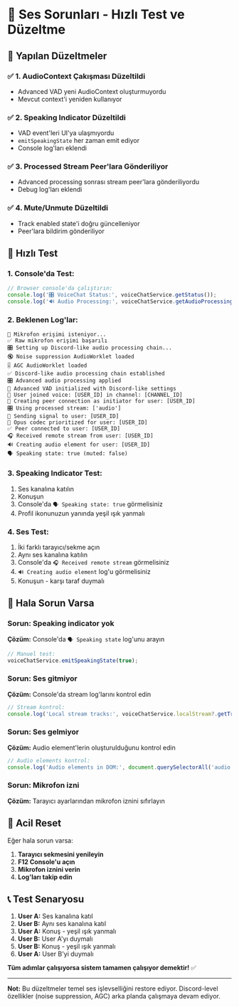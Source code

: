 # 🚨 Ses Sorunları - Hızlı Test ve Düzeltme

## 🔧 **Yapılan Düzeltmeler**

### ✅ **1. AudioContext Çakışması Düzeltildi**
- Advanced VAD yeni AudioContext oluşturmuyordu
- Mevcut context'i yeniden kullanıyor

### ✅ **2. Speaking Indicator Düzeltildi**
- VAD event'leri UI'ya ulaşmıyordu
- `emitSpeakingState` her zaman emit ediyor
- Console log'ları eklendi

### ✅ **3. Processed Stream Peer'lara Gönderiliyor**
- Advanced processing sonrası stream peer'lara gönderiliyordu
- Debug log'ları eklendi

### ✅ **4. Mute/Unmute Düzeltildi**
- Track enabled state'i doğru güncelleniyor
- Peer'lara bildirim gönderiliyor

## 🧪 **Hızlı Test**

### **1. Console'da Test:**
```javascript
// Browser console'da çalıştırın:
console.log('🎛️ VoiceChat Status:', voiceChatService.getStatus());
console.log('🔊 Audio Processing:', voiceChatService.getAudioProcessingDebugInfo());
```

### **2. Beklenen Log'lar:**
```
🎤 Mikrofon erişimi isteniyor...
✅ Raw mikrofon erişimi başarılı
🎛️ Setting up Discord-like audio processing chain...
🔇 Noise suppression AudioWorklet loaded
🎚️ AGC AudioWorklet loaded
✅ Discord-like audio processing chain established
🎛️ Advanced audio processing applied
🎤 Advanced VAD initialized with Discord-like settings
👤 User joined voice: [USER_ID] in channel: [CHANNEL_ID]
🤝 Creating peer connection as initiator for user: [USER_ID]
🎛️ Using processed stream: ['audio']
📡 Sending signal to user: [USER_ID]
🎵 Opus codec prioritized for user: [USER_ID]
✅ Peer connected to user: [USER_ID]
🎧 Received remote stream from user: [USER_ID]
🔊 Creating audio element for user: [USER_ID]
🗣️ Speaking state: true (muted: false)
```

### **3. Speaking Indicator Test:**
1. Ses kanalına katılın
2. Konuşun
3. Console'da `🗣️ Speaking state: true` görmelisiniz
4. Profil ikonunuzun yanında yeşil ışık yanmalı

### **4. Ses Test:**
1. İki farklı tarayıcı/sekme açın
2. Aynı ses kanalına katılın
3. Console'da `🎧 Received remote stream` görmelisiniz
4. `🔊 Creating audio element` log'u görmelisiniz
5. Konuşun - karşı taraf duymalı

## 🚨 **Hala Sorun Varsa**

### **Sorun: Speaking indicator yok**
**Çözüm:** Console'da `🗣️ Speaking state` log'unu arayın
```javascript
// Manuel test:
voiceChatService.emitSpeakingState(true);
```

### **Sorun: Ses gitmiyor**
**Çözüm:** Console'da stream log'larını kontrol edin
```javascript
// Stream kontrol:
console.log('Local stream tracks:', voiceChatService.localStream?.getTracks());
```

### **Sorun: Ses gelmiyor**
**Çözüm:** Audio element'lerin oluşturulduğunu kontrol edin
```javascript
// Audio elements kontrol:
console.log('Audio elements in DOM:', document.querySelectorAll('audio').length);
```

### **Sorun: Mikrofon izni**
**Çözüm:** Tarayıcı ayarlarından mikrofon iznini sıfırlayın

## 🔄 **Acil Reset**

Eğer hala sorun varsa:

1. **Tarayıcı sekmesini yenileyin**
2. **F12 Console'u açın**
3. **Mikrofon iznini verin**
4. **Log'ları takip edin**

## 📞 **Test Senaryosu**

1. **User A:** Ses kanalına katıl
2. **User B:** Aynı ses kanalına katıl
3. **User A:** Konuş - yeşil ışık yanmalı
4. **User B:** User A'yı duymalı
5. **User B:** Konuş - yeşil ışık yanmalı
6. **User A:** User B'yi duymalı

**Tüm adımlar çalışıyorsa sistem tamamen çalışıyor demektir!** ✅

---

**Not:** Bu düzeltmeler temel ses işlevselliğini restore ediyor. Discord-level özellikler (noise suppression, AGC) arka planda çalışmaya devam ediyor.
